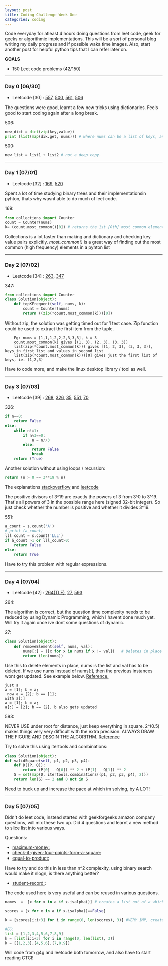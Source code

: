 ```yaml
---
layout: post
title: Coding Challenge Week One
categories: coding
---
```


Code everyday for atleast 4 hours doing questions from leet code, geek for geeks or algorithmic implementations. This will be a sort of personal blog writing my daily progress and if possible waka time images. Also, start another post for helpful python tips that I can refer later on.

**GOALS**
* 150 Leet code problems (42/150) 



---
### **Day 0** [06/30]

* Leetcode [30] : [557], [500], [561], [506]

The questions were good, learnt a few new tricks using dictionaries. Feels good to start coding again after a long break. 

506:
```python
new_dict = dict(zip(key,value))
print (list(map(dik.get, nums))) # where nums can be a list of keys, and this returns values  
```

500:
```python
new_list = list1 + list2 # not a deep copy.
```

---
### **Day 1** [07/01]

* Leetcode [32] : [169], [520]

Spent a lot of time studying binary trees and their implementationsin pyhton, thats why wasnt able to do much of leet code. 

169:
```python
from collections import Counter
count = Counter(nums)
k= (count.most_common()[0])	# returns the 1st [0th] most common element in the list
```
Collections is a lot faster than making and dictionary and checking key value pairs explicitly. *most_common()* is a great way of finding out the most common (high frequency) elements in a pyhton list

---
### **Day 2** [07/02]

* Leetcode [34] : [263], [347]

347:
```python
from collections import Counter
class Solution(object):
    def topKFrequent(self, nums, k):       
        count = Counter(nums)
        return ((zip(*count.most_common(k)))[0]) 
```
Without zip, the solution was getting timed out for 1 test case. Zip function could be used to extract the first item from the tuple. 
```
	Eg: nums = [1,1,1,2,2,2,3,3,3], k = 3
	count.most_common(k) gives [(1, 3), (2, 3), (3, 3)]
	list(zip(*count.most_common(k))) gives [(1, 2, 3), (3, 3, 3)], keys in first list and values in second list
	list(zip(*count.most_common(k)))[0] gives just the first list of keys, ie. (1,2,3)
```
Have to code more, and make the linux desktop library / tool as well.


---
### **Day 3** [07/03]

* Leetcode [39] : [268], [326], [35], [551], [70]

326:
```python
if n==0:
    return False
else:
    while n!=1:
        if n%3==0:
            n = n//3
        else:
            return False
            break
    return (True)
```
Another solution without using loops / recursion:
```python
return (n > 0 == 3**19 % n)
```
The explanations [stackoverflow](https://stackoverflow.com/questions/1804311/how-to-check-if-an-integer-is-a-power-of-3/24274850#24274850) and [leetcode](https://leetcode.com/articles/power-of-three/)

The positive divisors of 3^19 are exactly the powers of 3 from 3^0 to 3^19. That's all powers of 3 in the possible range here (signed 32-bit integer). So just check whether the number is positive and whether it divides 3^19.

551:
```python
a_count = s.count('A')
# print (a_count)
lll_count = s.count('LLL')
if a_count >1 or lll_count>0:
    return False
else:
    return True
```
Have to try this problem with regular expressions.

---
### **Day 4** [07/04]

* Leetcode [42] : [264(TLE)], [27], [593]

264:

The algorithm is correct, but the question time complexity needs to be reduced by using Dynamic Programming, which I havent done much yet. Will try it again once ive dont some questions of dynamic.

27:
```python
class Solution(object):
    def removeElement(self, nums, val):
        nums[:] = ([x for x in nums if x != val])   # Deletes in place and replaces all instances of nums
        return (len(nums))
```
Use this to delete elements in place, nums is the list and val has to be deleted. 
If we use nums instead of nums[:], then the previous instances wont get updated. See example below. [Reference.](https://stackoverflow.com/questions/2186656/how-can-i-remove-all-instances-of-an-element-from-a-list-in-python)
```
just a
a = [1]; b = a;
 now a = [2]; b == [1];
with a[:]  
a = [1]; b = a; 
a[:] = [2]; b == [2], b also gets updated
```

593:

NEVER USE under root for distance, just keep everything in square. 2^(0.5) makes things very very difficult with the extra precision. ALWAYS DRAW THE FIGURE AND DESGIN THE ALGORITHM. [Reference](http://www.geeksforgeeks.org/check-given-four-points-form-square/)

Try to solve this using itertools and combinations: 
```python
class Solution(object):
def validSquare(self, p1, p2, p3, p4):
    def D((P, Q)):
        return (P[0] - Q[0]) ** 2 + (P[1] - Q[1]) ** 2
    S = set(map(D, itertools.combinations((p1, p2, p3, p4), 2)))
    return len(S) == 2 and 0 not in S
```

Need to buck up and increase the pace at which im solving, by A LOT!

---
### **Day 5** [07/05]

Didn't do leet code, instead started with geekforgeeks amazon company questions, will mix these two up. Did 4 questions and learnt a new method to slice list into various ways.

Questions: 
* [maximum-money:](http://practice.geeksforgeeks.org/problems/maximum-money/0)
* [check-if-given-four-points-form-a-square:](http://practice.geeksforgeeks.org/problems/check-if-given-four-points-form-a-square/0)
* [equal-to-product:](http://practice.geeksforgeeks.org/problems/equal-to-product/0)

Have to try and do this in less than n^2 complexity, using binary search would make it nlogn, is there anything better?

* [student-record:](http://practice.geeksforgeeks.org/problems/student-record/0):

The code used here is very useful and can be reused in various questions.
```python
names  =  [x for x in a if x.isalpha()] # creates a list out of a which just gives names. a is the original list here

scores = [x for x in a if x.isalpha()==False]

k = [scores[i:i+3] for i in range(0, len(scores), 3)] #VERY IMP, creates a new list k containing elements as sublist from the original list

#EG:
list = [1,2,3,4,5,6,7,8,9]
k = [list[i:i+3] for i in range(0, len(list), 3)]
k = [[1,2,3],[4,5,6],[7,8,9]]
```

Will code from g4g and leetcode both tomorrow, and also have to start reading CTCI!














[557]: https://leetcode.com/problems/reverse-words-in-a-string-iii/#/description
[500]: https://leetcode.com/problems/keyboard-row/#/description
[561]: https://leetcode.com/problems/array-partition-i/#/description
[506]: https://leetcode.com/problems/relative-ranks/#/description
[169]: https://leetcode.com/problems/majority-element/#/description
[520]: https://leetcode.com/problems/detect-capital/#/description
[263]: https://leetcode.com/problems/ugly-number/#/description
[347]: https://leetcode.com/problems/top-k-frequent-elements/#/description
[268]: https://leetcode.com/problems/missing-number/#/description
[326]: https://leetcode.com/problems/power-of-three/#/description
[35]: https://leetcode.com/problems/search-insert-position/#/description
[551]: https://leetcode.com/problems/student-attendance-record-i/#/description
[70]: https://leetcode.com/problems/climbing-stairs/#/description
[264(TLE)]: https://leetcode.com/problems/ugly-number-ii
[27]: https://leetcode.com/problems/remove-element/#/description
[593]:https://leetcode.com/problems/valid-square/#/description


